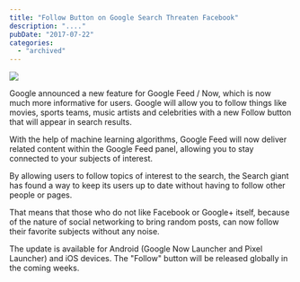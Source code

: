 ```yaml
---
title: "Follow Button on Google Search Threaten Facebook"
description: "...."
pubDate: "2017-07-22"
categories: 
  - "archived"
---
```


[![](/images/google-now-follow.png)](https://1.bp.blogspot.com/-qYCZXtGHo3I/WXNxqvwCiOI/AAAAAAAAESI/0MAU795F78ApGN_X2j2n2KjqdYo8kkUzwCLcBGAs/s1600/google-now-follow.png)

  

Google announced a new feature for Google Feed / Now, which is now much more informative for users. Google will allow you to follow things like movies, sports teams, music artists and celebrities with a new Follow button that will appear in search results.

  

With the help of machine learning algorithms, Google Feed will now deliver related content within the Google Feed panel, allowing you to stay connected to your subjects of interest.  
  
By allowing users to follow topics of interest to the search, the Search giant has found a way to keep its users up to date without having to follow other people or pages.  
  
That means that those who do not like Facebook or Google+ itself, because of the nature of social networking to bring random posts, can now follow their favorite subjects without any noise.

  

The update is available for Android (Google Now Launcher and Pixel Launcher) and iOS devices. The "Follow" button will be released globally in the coming weeks.
